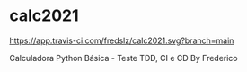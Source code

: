 # calc2021

https://app.travis-ci.com/fredslz/calc2021.svg?branch=main


Calculadora Python Básica - Teste TDD, CI e CD By Frederico
